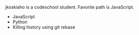 jkoskiaho is a codeschool student.
Favorite path is JavaScript.
* JavaScript
* Python
* Killing history using git rebase